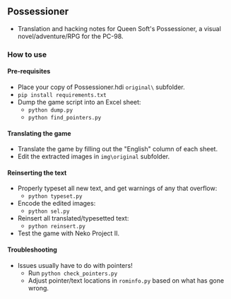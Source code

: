 ## Possessioner
* Translation and hacking notes for Queen Soft's Possessioner, a visual novel/adventure/RPG for the PC-98.

### How to use
#### Pre-requisites
* Place your copy of Possessioner.hdi `original\` subfolder.
* `pip install requirements.txt`
* Dump the game script into an Excel sheet:
    * `python dump.py`
    * `python find_pointers.py`

#### Translating the game
* Translate the game by filling out the "English" column of each sheet.
* Edit the extracted images in `img\original` subfolder.

#### Reinserting the text
* Properly typeset all new text, and get warnings of any that overflow:
    * `python typeset.py` 
* Encode the edited images:
    * `python sel.py`
* Reinsert all translated/typesetted text:
    * `python reinsert.py`
* Test the game with Neko Project II.

#### Troubleshooting
* Issues usually have to do with pointers!
    * Run `python check_pointers.py`
    * Adjust pointer/text locations in `rominfo.py` based on what has gone wrong.